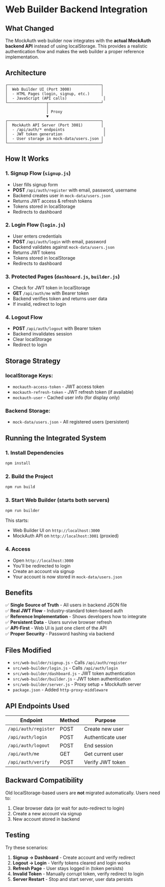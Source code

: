 # Web Builder Backend Integration

## What Changed

The MockAuth web builder now integrates with the **actual MockAuth backend API** instead of using localStorage. This provides a realistic authentication flow and makes the web builder a proper reference implementation.

## Architecture

```
┌─────────────────────────────────────────┐
│  Web Builder UI (Port 3000)             │
│  - HTML Pages (login, signup, etc.)     │
│  - JavaScript (API calls)                │
└─────────────────┬───────────────────────┘
                  │
                  │ Proxy
                  ▼
┌─────────────────────────────────────────┐
│  MockAuth API Server (Port 3001)        │
│  - /api/auth/* endpoints                 │
│  - JWT token generation                  │
│  - User storage in mock-data/users.json │
└─────────────────────────────────────────┘
```

## How It Works

### 1. **Signup Flow** (`signup.js`)
- User fills signup form
- **POST** `/api/auth/register` with email, password, username
- Backend creates user in `mock-data/users.json`
- Returns JWT access & refresh tokens
- Tokens stored in localStorage
- Redirects to dashboard

### 2. **Login Flow** (`login.js`)
- User enters credentials
- **POST** `/api/auth/login` with email, password
- Backend validates against `mock-data/users.json`
- Returns JWT tokens
- Tokens stored in localStorage
- Redirects to dashboard

### 3. **Protected Pages** (`dashboard.js`, `builder.js`)
- Check for JWT token in localStorage
- **GET** `/api/auth/me` with Bearer token
- Backend verifies token and returns user data
- If invalid, redirect to login

### 4. **Logout Flow**
- **POST** `/api/auth/logout` with Bearer token
- Backend invalidates session
- Clear localStorage
- Redirect to login

## Storage Strategy

### localStorage Keys:
- `mockauth-access-token` - JWT access token
- `mockauth-refresh-token` - JWT refresh token (if available)
- `mockauth-user` - Cached user info (for display only)

### Backend Storage:
- `mock-data/users.json` - All registered users (persistent)

## Running the Integrated System

### 1. Install Dependencies
```bash
npm install
```

### 2. Build the Project
```bash
npm run build
```

### 3. Start Web Builder (starts both servers)
```bash
npm run builder
```

This starts:
- Web Builder UI on `http://localhost:3000`
- MockAuth API on `http://localhost:3001` (proxied)

### 4. Access
- Open `http://localhost:3000`
- You'll be redirected to login
- Create an account via signup
- Your account is now stored in `mock-data/users.json`

## Benefits

✅ **Single Source of Truth** - All users in backend JSON file  
✅ **Real JWT Flow** - Industry-standard token-based auth  
✅ **Reference Implementation** - Shows developers how to integrate  
✅ **Persistent Data** - Users survive browser refresh  
✅ **API-First** - Web UI is just one client of the API  
✅ **Proper Security** - Password hashing via backend  

## Files Modified

- `src/web-builder/signup.js` - Calls `/api/auth/register`
- `src/web-builder/login.js` - Calls `/api/auth/login`
- `src/web-builder/dashboard.js` - JWT token authentication
- `src/web-builder/builder.js` - JWT token authentication
- `src/web-builder/server.js` - Proxy setup + MockAuth server
- `package.json` - Added `http-proxy-middleware`

## API Endpoints Used

| Endpoint | Method | Purpose |
|----------|--------|---------|
| `/api/auth/register` | POST | Create new user |
| `/api/auth/login` | POST | Authenticate user |
| `/api/auth/logout` | POST | End session |
| `/api/auth/me` | GET | Get current user |
| `/api/auth/verify` | POST | Verify JWT token |

## Backward Compatibility

Old localStorage-based users are **not** migrated automatically. Users need to:
1. Clear browser data (or wait for auto-redirect to login)
2. Create a new account via signup
3. New account stored in backend

## Testing

Try these scenarios:

1. **Signup → Dashboard** - Create account and verify redirect
2. **Logout → Login** - Verify tokens cleared and login works
3. **Refresh Page** - User stays logged in (token persists)
4. **Invalid Token** - Manually corrupt token, verify redirect to login
5. **Server Restart** - Stop and start server, user data persists
